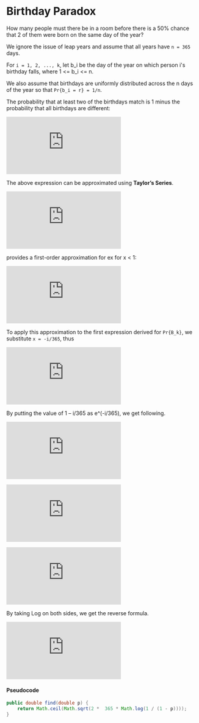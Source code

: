 # Birthday Paradox
How many people must there be in a room before there is a 50% chance that 2 of them were born on the same day of the year?

We ignore the issue of leap years and assume that all years have `n = 365` days.

For `i = 1, 2, ..., k`, let b_i be the day of the year on which person i's birthday falls, where 1 <= b_i <= n.

We also assume that birthdays are uniformly distributed across the n days of the year so that `Pr{b_i = r} = 1/n`.

The probability that at least two of the birthdays match is 1 minus the probability that all birthdays are different:

![equation](http://latex.codecogs.com/gif.latex?%5Cbegin%7Balign*%7DPr%5Cleft%20%5C%7B%20B_k%20%5Cright%20%5C%7D%20%26%3D%20%28%5Cfrac%7B365%7D%7B365%7D%29%20%5Ccdot%20%28%5Cfrac%7B364%7D%7B365%7D%29%20%5Ccdot%20%28%5Cfrac%7B363%7D%7B365%7D%29%20%5Ccdots%20%28%5Cfrac%7B365-i%7D%7B365%7D%29%20%5C%5C%20%26%3D%201%5Ccdot%20%5Cleft%20%28%20%5Cfrac%7Bn-1%7D%7Bn%7D%20%5Cright%20%29%20%5Ccdot%20%5Cleft%20%28%20%5Cfrac%7Bn-2%7D%7Bn%7D%20%5Cright%20%29%20%5Ccdots%20%5Cleft%20%28%20%5Cfrac%7Bn-k&plus;1%7D%7Bn%7D%20%5Cright%20%29%20%5C%5C%20%26%3D%201%5Ccdot%20%5Cleft%20%28%201%20-%20%5Cfrac%7B1%7D%7Bn%7D%20%5Cright%20%29%20%5Ccdot%20%5Cleft%20%28%201%20-%20%5Cfrac%7B2%7D%7Bn%7D%20%5Cright%20%29%20%5Ccdots%20%5Cleft%20%28%201%20-%20%5Cfrac%7Bk-1%7D%7Bn%7D%20%5Cright%20%29%20%5C%5C%20%5Cend%7Balign*%7D)

The above expression can be approximated using **Taylor’s Series**.

![equation](http://latex.codecogs.com/gif.latex?e%5E%7Bx%7D%3D1&plus;x&plus;%5Cfrac%7Bx%5E%7B2%7D%7D%7B2%21%7D&plus;...)

provides a first-order approximation for ex for x < 1:

![equation](http://latex.codecogs.com/gif.latex?e%5E%7Bx%7D%5Capprox%201&plus;x)

To apply this approximation to the first expression derived for `Pr{B_k}`, we substitute `x = -i/365`, thus

![equation](http://latex.codecogs.com/gif.latex?%5CLarge%7Be%5E%7B%5Cfrac%7B-i%7D%7B365%7D%7D%5Capprox%201-%5Cfrac%20%7Bi%7D%7B365%7D%7D)

By putting the value of 1 – i/365 as e^(-i/365), we get following.

![equation](http://latex.codecogs.com/gif.latex?%5Capprox%201%5Ctimes%20e%5E%7B%5Cfrac%7B-1%7D%7B365%7D%7D%5Ctimes%20e%5E%7B%5Cfrac%7B-2%7D%7B365%7D%7D...%5Ctimes%20e%5E%7B%5Cfrac%7B-%28i-1%29%7D%7B365%7D%7D)

![equation](http://latex.codecogs.com/gif.latex?%5Capprox%201%5Ctimes%20e%5E%7B%5Cfrac%7B-%281&plus;2&plus;...&plus;%28i-1%29%29%7D%7B365%7D%7D)

![equation](http://latex.codecogs.com/gif.latex?%5Capprox%201%5Ctimes%20e%5E%7B%5Cfrac%20%7B-%28i%28i-1%29%29/2%7D%7B365%7D%7D)

By taking Log on both sides, we get the reverse formula.

![equation](http://latex.codecogs.com/gif.latex?n%20%5Capprox%20%5Csqrt%7B2%20%5Ctimes%20365%20ln%5Cleft%20%28%20%5Cfrac%7B1%7D%7B1-probability%7D%20%5Cright%20%29%7D)

#### Pseudocode
```java
public double find(double p) { 
    return Math.ceil(Math.sqrt(2 *  365 * Math.log(1 / (1 - p)))); 
} 
```
